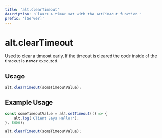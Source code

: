 ```yaml
---
title: 'alt.ClearTimeout'
description: 'Clears a timer set with the setTimeout function.'
prefix: '[Server]'
---
```


# alt.clearTimeout

Used to clear a timeout early. If the timeout is cleared the code inside of the timeout is **never** executed.

## Usage

```js
alt.clearTimeout(someTimeoutValue);
```

## Example Usage

```js
const someTimeoutValue = alt.setTimeout(() => {
    alt.log('Client Says Hello!');
}, 5000);

alt.clearTimeout(someTimeoutValue);
```
